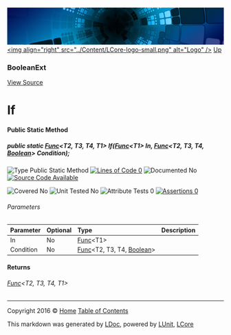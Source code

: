 ![](../Content/LCore-banner-small.png "")
[&lt;img align=&quot;right&quot; src=&quot;../Content/LCore-logo-small.png&quot; alt=&quot;Logo&quot; /&gt;](../../README.md)
[Up](BooleanExt.md)

### BooleanExt
[View Source](../Extensions/Methods/BooleanExt.cs)

# If

#### Public Static Method

##### public static <a href="https://msdn.microsoft.com/en-us/library/bb549430.aspx" alt="" target="_blank">Func</a>&lt;T2, T3, T4, T1&gt; If(<a href="https://msdn.microsoft.com/en-us/library/bb534960.aspx" alt="" target="_blank">Func</a>&lt;T1&gt; In, <a href="https://msdn.microsoft.com/en-us/library/bb549430.aspx" alt="" target="_blank">Func</a>&lt;T2, T3, T4, <a href="https://msdn.microsoft.com/en-us/library/system.boolean.aspx" alt="">Boolean</a>&gt; Condition);

![Type Public Static Method](http://b.repl.ca/v1/Type-Public%20Static%20Method-Blue.png "") [![Lines of Code 0](http://b.repl.ca/v1/Lines%20of%20Code-0-red.png "")](../Extensions/Methods/BooleanExt.cs#L209)    ![Documented No](http://b.repl.ca/v1/Documented-No-red.png "") [![Source Code Available](http://b.repl.ca/v1/Source%20Code-Available-brightgreen.png "")](../Extensions/Methods/BooleanExt.cs#L209)

![Covered No](http://b.repl.ca/v1/Covered-No-red.png "") ![Unit Tested No](http://b.repl.ca/v1/Unit%20Tested-No-lightgrey.png "") ![Attribute Tests 0](http://b.repl.ca/v1/Attribute%20Tests-0-lightgrey.png "") [![Assertions 0](http://b.repl.ca/v1/Assertions-0-lightgrey.png "")](../Extensions/Methods/BooleanExt.cs)

###### Parameters

Parameter | Optional | Type | Description
:---  | :---  | :---  | :--- 
In | No | <a href="https://msdn.microsoft.com/en-us/library/bb534960.aspx" alt="" target="_blank">Func</a>&lt;T1&gt; | 
Condition | No | <a href="https://msdn.microsoft.com/en-us/library/bb549430.aspx" alt="" target="_blank">Func</a>&lt;T2, T3, T4, [Boolean](https://msdn.microsoft.com/en-us/library/system.boolean.aspx)&gt; | 


#### Returns

###### <a href="https://msdn.microsoft.com/en-us/library/bb549430.aspx" alt="" target="_blank">Func</a>&lt;T2, T3, T4, T1&gt;



---

Copyright 2016 &copy; [Home](../../README.md) [Table of Contents](../../TableOfContents.md)

This markdown was generated by [LDoc](https://github.com/CodeSingularity/LDoc), powered by [LUnit](https://github.com/CodeSingularity/LUnit), [LCore](https://github.com/CodeSingularity/LCore)
